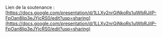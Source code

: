 Lien de la soutenance : [https://docs.google.com/presentation/d/1LLXv2nrGiNkoRs1ulWbRJiIP-FpOan8lip3eJYjcRS0/edit?usp=sharing](https://docs.google.com/presentation/d/1LLXv2nrGiNkoRs1ulWbRJiIP-FpOan8lip3eJYjcRS0/edit?usp=sharing)
